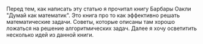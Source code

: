 Перед тем, как написать эту статью я прочитал книгу Барбары Оакли "Думай как математик". Это книга про то как эффективно решать математические задачи. Советы, которые описаны там хорошо ложаться на решение алгоритмических задач. Далее я хочу осветитить несколько идей из данной книги.